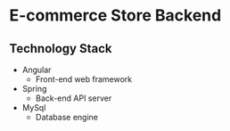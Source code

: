 # E-commerce Store Backend

## Technology Stack
- Angular
  - Front-end web framework
- Spring
  - Back-end API server
- MySql
  - Database engine
